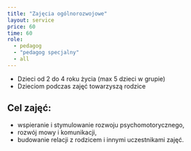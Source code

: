 ```yaml
---
title: "Zajęcia ogólnorozwojowe"
layout: service
price: 60
time: 60
role:
  - pedagog
  - "pedagog specjalny"
  - all
---
```


- Dzieci od 2 do 4 roku życia (max 5 dzieci w grupie)
- Dzieciom podczas zajęć towarzyszą rodzice

## Cel zajęć:

- wspieranie i stymulowanie rozwoju psychomotorycznego,
- rozwój mowy i komunikacji,
- budowanie relacji z rodzicem i innymi uczestnikami zajęć.
